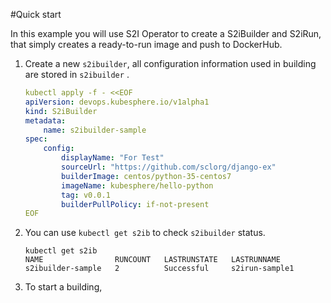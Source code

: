 #Quick start

In this example you will use S2I Operator to create a S2iBuilder and S2iRun, that simply creates a  ready-to-run image and push to DockerHub.

1. Create a new `s2ibuilder`, all configuration information used in building are stored in `s2ibuilder` .

   ```yaml
   kubectl apply -f - <<EOF
   apiVersion: devops.kubesphere.io/v1alpha1
   kind: S2iBuilder
   metadata:
       name: s2ibuilder-sample
   spec:
       config:
           displayName: "For Test"
           sourceUrl: "https://github.com/sclorg/django-ex"
           builderImage: centos/python-35-centos7
           imageName: kubesphere/hello-python
           tag: v0.0.1
           builderPullPolicy: if-not-present
   EOF
   ```

2. You can use `kubectl get s2ib` to check `s2ibuilder` status.

   ```shell
   kubectl get s2ib
   NAME                RUNCOUNT   LASTRUNSTATE   LASTRUNNAME
   s2ibuilder-sample   2          Successful     s2irun-sample1
   ```

3. To start a building, 